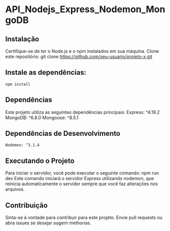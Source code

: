 # API_Nodejs_Express_Nodemon_MongoDB

## Instalação
   Certifique-se de ter o Node.js e o npm instalados em sua máquina.
   Clone este repositório: git clone https://github.com/seu-usuario/projeto-x.git

## Instale as dependências:
    npm install

## Dependências
   Este projeto utiliza as seguintes dependências principais:
    Express: ^4.19.2
    MongoDB: ^6.8.0
    Mongoose: ^8.5.1

## Dependências de Desenvolvimento
    Nodemon: ^3.1.4

## Executando o Projeto
Para iniciar o servidor, você pode executar o seguinte comando: npm run dev
 Este comando iniciará o servidor Express utilizando nodemon, que reinicia automaticamente o servidor sempre que você faz alterações nos arquivos.

## Contribuição
  Sinta-se à vontade para contribuir para este projeto. Envie pull requests ou abra issues se desejar sugerir melhorias.